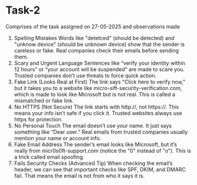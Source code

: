 # Task-2
Comprises of the task assigned on 27-05-2025 and observations made 
1.	Spelling Mistakes
Words like "detetced" (should be detected) and "unknow device" (should be unknown device) show that the sender is careless or fake. Real companies check their emails before sending them.
2.	Scary and Urgent Language
Sentences like “verify your identity within 12 hours” or “your account will be suspended” are made to scare you. Trusted companies don’t use threats to force quick action.
3.	Fake Link (Looks Real at First)
The link says "Click here to verify now," but it takes you to a website like micro-sift-security-verification.com, which is made to look like Microsoft but is not real. This is called a mismatched or fake link.
4.	No HTTPS (Not Secure)
The link starts with http://, not https://. This means your info isn’t safe if you click it. Trusted websites always use https for protection.
5.	No Personal Touch
The email doesn’t use your name. It just says something like “Dear user.” Real emails from trusted companies usually mention your name or account info.
6.	Fake Email Address
The sender’s email looks like Microsoft, but it’s really from micr0s0ft-support.com (notice the "0" instead of "o"). This is a trick called email spoofing.
7.	Fails Security Checks (Advanced Tip)
When checking the email’s header, we can see that important checks like SPF, DKIM, and DMARC fail. That means the email is not from who it says it is.
